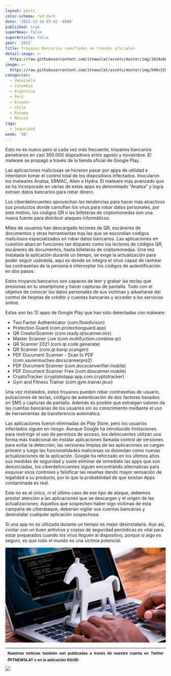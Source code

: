 ```yaml
---
layout: posts
color-schema: red-dark
date: '2021-12-14 07:42 -0500'
published: true
superNews: false
superArticle: false
year: '2021'
title: Troyanos Bancarios camuflados en tiendas oficiales
detail-image: >-
  https://raw.githubusercontent.com/itnewslat/assets/master/img/1024x680/Virus-Troyano-g.jpg
image: >-
  https://raw.githubusercontent.com/itnewslat/assets/master/img/540x320/Virus-Troyano-p.jpg
categories:
  - Venezuela
  - Colombia
  - Argentina
  - Perú
  - Ecuador
  - Chile
  - Panama
  - Mexico
tags:
  - Seguridad
week: '50'
---
```

Esto no es nuevo pero si cada vez más frecuente, troyanos bancarios penetraron en casi 300.000 dispositivos entre agosto y noviembre. El malware se propagó a través de la tienda oficial de Google Play.
 
Las aplicaciones maliciosas se hicieron pasar por apps de utilidad e intentaron tomar el control total de los dispositivos infectados. Inocularon los malwares Anatsa, ERMAC, Alien e Hydra. El malware más avanzado que se ha incorporado en varias de estas apps es denominado "Anatsa" y logra extraer datos bancarios para robar dinero.
 
Los ciberdelincuentes aprovechan las tendencias para hacer más atractivos sus productos donde camuflan los virus para robar datos personales, por este motivo, los códigos QR o las billeteras de criptomonedas son una nueva fuente para distribuir ataques informáticos.
 
Miles de usuarios han descargado lectores de QR, escáneres de documentos y otras herramientas tras las que se escondían códigos maliciosos especializados en robar datos bancarios. Las aplicaciones en cuestión abarcan funciones tan dispares como los lectores de códigos QR, escáneres de documentos, hasta billeteras de criptomonedas. Una vez instalada la aplicación durante un tiempo, se exige la actualización para poder seguir usándola, aquí es donde se integra el virus capaz de rastrear las contraseñas de la persona e interceptar los códigos de autentificación en dos pasos.
 
Estos troyanos bancarios son capaces de leer y grabar las teclas que presionas en tu smartphone y hacer capturas de pantalla. Todo con el objetivo de conocer los datos personales de sus víctimas y adueñarse del control de tarjetas de crédito y cuentas bancarias y acceder a los servicios online.
 
Estas son las 12 apps de Google Play que han sido detectadas con malware:
 
- Two Factor Authenticator (com.flowdivison)
- Protection Guard (com.protectionguard.app)
- QR CreatorScanner (com.ready.qrscanner.mix)
- Master Scanner Live (com.multifuction.combine.qr)
- QR Scanner 2021 (com.qr.code.generate)
- QR Scanner (com.qr.barqr.scangen)
- PDF Document Scanner - Scan to PDF (com.xaviermuches.docscannerpro2)
- PDF Document Scanner (com.docscanverifier.mobile)
- PDF Document Scanner Free (com.doscanner.mobile)
- CryptoTracker (cryptolistapp.app.com.cryptotracker)
- Gym and Fitness Trainer (com.gym.trainer.jeux)
 
Una vez instalados, estos troyanos pueden robar contraseñas de usuario, pulsaciones de teclas, códigos de autenticación de dos factores basados en SMS y capturas de pantalla. Además es posible que extraigan valores de las cuentas bancarias de los usuarios sin su conocimiento mediante el uso de herramientas de transferencia automática.
 
Las aplicaciones fueron eliminadas de Play Store, pero los usuarios infectados siguen en riesgo. Aunque Google ha introducido limitaciones para restringir el uso de permisos de acceso, los delincuentes utilizan una forma más tradicional de instalar aplicaciones llamada control de versiones para evitar la detección, las versiones limpias de las aplicaciones se cargan primero y luego las funcionalidades maliciosas se disimulan como nuevas actualizaciones de la aplicación. Google ha reforzado en los últimos años sus medidas de seguridad y suele eliminar de inmediato las apps que son denunciadas, los ciberdelincuentes siguen encontrando alternativas para esquivar esos controles y falsificar las reseñas dando mayor sensación de legalidad a su producto, por lo que la probabilidad de que existan Apps contaminada es real.
 
Este no es el único, ni el último caso de ese tipo de ataque, debemos prestar atención a las aplicaciones que se descargan y el origen de las actualizaciones. Aquellos que sospechen haber sigo víctimas de esta campaña de ciberataque, deberían vigilar sus cuentas bancarias y desinstalar cualquier aplicación sospechosa.
 
Si una app no es utilizada durante un tiempo es mejor desinstalarla. Aun así, contar con un buen antivirus y copias de seguridad periódicas es vital para estar preparados cuando los virus lleguen al dispositivo, porque si algo es seguro, es que todo el mundo es una víctima potencial.

![](https://raw.githubusercontent.com/itnewslat/assets/master/img/540x320/Virus-Troyano-p.jpg)

<table style="height: 42px;" width="569">
<tbody>
<tr>
<td style="text-align: justify;"><sub><strong>Nuestras noticias también son publicadas a través de nuestra cuenta en Twitter <a href="https://twitter.com/itnewslat?lang=es">@ITNEWSLAT</a> y en la aplicación <a href="https://squidapp.co/en/">SQUID</a></strong></sub></td>
</tr>
</tbody>
</table>

<img src="https://tracker.metricool.com/c3po.jpg?hash=56f88a41e39ab42c063cc51676587a04"/>